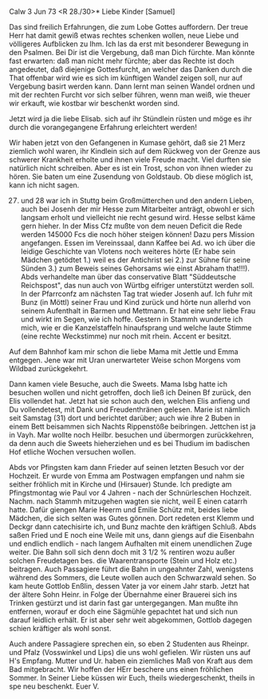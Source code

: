  Calw 3 Jun 73
 <R 28./30>*
Liebe Kinder [Samuel]

Das sind freilich Erfahrungen, die zum Lobe Gottes auffordern. Der treue Herr hat damit gewiß etwas rechtes schenken wollen, neue Liebe und völligeres Aufblicken zu Ihm. Ich las da erst mit besonderer Bewegung in den Psalmen. Bei Dir ist die Vergebung, daß man Dich fürchte. Man könnte fast erwarten: daß man nicht mehr fürchte; aber das Rechte ist doch angedeutet, daß diejenige Gottesfurcht, an welcher das Danken durch die That offenbar wird wie es sich im künftigen Wandel zeigen soll, nur auf Vergebung basirt werden kann. Dann lernt man seinen Wandel ordnen und mit der rechten Furcht vor sich selber führen, wenn man weiß, wie theuer wir erkauft, wie kostbar wir beschenkt worden sind.

Jetzt wird ja die liebe Elisab. sich auf ihr Stündlein rüsten und möge es ihr durch die vorangegangene Erfahrung erleichtert werden!

Wir haben jetzt von den Gefangenen in Kumase gehört, daß sie 21 Merz ziemlich wohl waren, ihr Kindlein sich auf dem Rückweg von der Grenze aus schwerer Krankheit erholte und ihnen viele Freude macht. Viel durften sie natürlich nicht schreiben. Aber es ist ein Trost, schon von ihnen wieder zu hören. Sie baten um eine Zusendung von Goldstaub. Ob diese möglich ist, kann ich nicht sagen.

27. und 28 war ich in Stuttg beim Großmütterchen und den andern Lieben, auch bei Josenh der mir Hesse zum Mitarbeiter anträgt, obwohl er sich langsam erholt und vielleicht nie recht gesund wird. Hesse selbst käme gern hieher. In der Miss Cfz mußte von dem neuen Deficit die Rede werden 145000 Fcs die noch höher steigen können! Dazu pers Mission angefangen. Essen im Vereinssaal, dann Kaffee bei Ad. wo ich über die leidige Geschichte van Vlotens noch weiteres hörte (Er habe sein Mädchen getödtet 1.) weil es der Antichrist sei 2.) zur Sühne für seine Sünden 3.) zum Beweis seines Gehorsams wie einst Abraham that!!!). Abds verhandelte man über das conservative Blatt "Süddeutsche Reichspost", das nun auch von Würtbg eifriger unterstützt werden soll. In der Pfarrconfz am nächsten Tag trat wieder Josenh auf. Ich fuhr mit Bunz (in Möttl) seiner Frau und Kind zurück und hörte nun allerhd von seinem Aufenthalt in Barmen und Mettmann. Er hat eine sehr liebe Frau und wirkt im Segen, wie ich hoffe. Gestern in Stammh wunderte ich mich, wie er die Kanzelstaffeln hinaufsprang und welche laute Stimme (eine rechte Weckstimme) nur noch mit rhein. Accent er besitzt.

Auf dem Bahnhof kam mir schon die liebe Mama mit Jettle und Emma entgegen. Jene war mit Uran unerwarteter Weise schon Morgens vom Wildbad zurückgekehrt.

Dann kamen viele Besuche, auch die Sweets. Mama Isbg hatte ich besuchen wollen und nicht getroffen, doch ließ ich Deinen Bf zurück, den Elis vollendet hat. Jetzt hat sie schon auch den, welchen Elis anfieng und Du vollendetest, mit Dank und Freudenthränen gelesen. Marie ist nämlich seit Samstag (31) dort und berichtet darüber; auch wie ihre 2 Buben in einem Bett beisammen sich Nachts Rippenstöße beibringen. Jettchen ist ja in Vayh. Mar wollte noch Heilbr. besuchen und übermorgen zurückkehren, da denn auch die Sweets hieherziehen und es bei Thudium im badischen Hof etliche Wochen versuchen wollen.

Abds vor Pfingsten kam dann Frieder auf seinen letzten Besuch vor der Hochzeit. Er wurde von Emma am Postwagen empfangen und nahm sie seither fröhlich mit in Kirche und (Hirsauer) Stunde. Ich predigte am Pfingstmontag wie Paul vor 4 Jahren - nach der Schnürleschen Hochzeit. Nachm. nach Stammh mitzugehen wagten sie nicht, weil E einen catarrh hatte. Dafür giengen Marie Heerm und Emilie Schütz mit, beides liebe Mädchen, die sich selten was Gutes gönnen. Dort redeten erst Klemm und Deckgr dann catechisirte ich, und Bunz machte den kräftigen Schluß. Abds saßen Fried und E noch eine Weile mit uns, dann giengs auf die Eisenbahn und endlich endlich - nach langem Aufhalten mit einem unendlichen Zuge weiter. Die Bahn soll sich denn doch mit 3 1/2 % rentiren wozu außer solchen Freudetagen bes. die Waarentransporte (Stein und Holz etc.) beitragen. Auch Passagiere führt die Bahn in ungeahnter Zahl, wenigstens während des Sommers, die Leute wollen auch den Schwarzwald sehen. So kam heute Gottlob Enßlin, dessen Vater ja vor einem Jahr starb. Jetzt hat der ältere Sohn Heinr. in Folge der Übernahme einer Brauerei sich ins Trinken gestürzt und ist darin fast gar untergegangen. Man mußte ihn entfernen, worauf er doch eine Sägmühle gepachtet hat und sich nun darauf leidlich erhält. Er ist aber sehr weit abgekommen, Gottlob dagegen schien kräftiger als wohl sonst.

Auch andere Passagiere sprechen ein, so eben 2 Studenten aus Rheinpr. und Pfalz (Vosswinkel und Lips) die uns wohl gefielen. Wir rüsten uns auf H's Empfang. Mutter und Ur. haben ein ziemliches Maß von Kraft aus dem Bad mitgebracht. Wir hoffen der HErr beschere uns einen fröhlichen Sommer. In Seiner Liebe küssen wir Euch, theils wiedergeschenkt, theils in spe neu beschenkt.
 Euer V.
